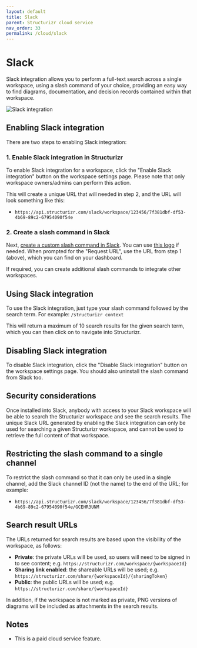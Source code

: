 ```yaml
---
layout: default
title: Slack
parent: Structurizr cloud service
nav_order: 33
permalink: /cloud/slack
---
```


# Slack

Slack integration allows you to perform a full-text search across a single workspace, using a slash command of your choice,
providing an easy way to find diagrams, documentation, and decision records contained within that workspace.

![Slack integration](images/slack.png)

## Enabling Slack integration

There are two steps to enabling Slack integration:

### 1. Enable Slack integration in Structurizr

To enable Slack integration for a workspace, click the "Enable Slack integration" button on the workspace settings page.
Please note that only workspace owners/admins can perform this action.

This will create a unique URL that will needed in step 2, and the URL will look something like this:

- `https://api.structurizr.com/slack/workspace/123456/7f381dbf-df53-4b69-89c2-67954090f54e`

### 2. Create a slash command in Slack
   
Next, [create a custom slash command in Slack](https://api.slack.com/interactivity/slash-commands).
You can use [this logo](https://static.structurizr.com/img/structurizr-logo-square.png) if needed.
When prompted for the "Request URL", use the URL from step 1 (above), which you can find on your dashboard.

If required, you can create additional slash commands to integrate other workspaces.

## Using Slack integration

To use the Slack integration, just type your slash command followed by the search term. For example: `/structurizr context`

This will return a maximum of 10 search results for the given search term, which you can then click on to navigate into Structurizr.

## Disabling Slack integration

To disable Slack integration, click the "Disable Slack integration" button on the workspace settings page.
You should also uninstall the slash command from Slack too.

## Security considerations

Once installed into Slack, anybody with access to your Slack workspace will be able to search the Structurizr workspace and see the search results. The unique Slack URL generated by enabling the Slack integration can only be used for searching a given Structurizr workspace, and cannot be used to retrieve the full content of that workspace.

## Restricting the slash command to a single channel

To restrict the slash command so that it can only be used in a single channel, add the Slack channel ID (not the name) to the end of the URL; for example:

- `https://api.structurizr.com/slack/workspace/123456/7f381dbf-df53-4b69-89c2-67954090f54e/GCEHR3UNM`

## Search result URLs

The URLs returned for search results are based upon the visibility of the workspace, as follows:

- __Private__: the private URLs will be used, so users will need to be signed in to see content; e.g. `https://structurizr.com/workspace/{workspaceId}`
- __Sharing link enabled__: the shareable URLs will be used; e.g. `https://structurizr.com/share/{workspaceId}/{sharingToken}`
- __Public__: the public URLs will be used; e.g. `https://structurizr.com/share/{workspaceId}`

In addition, if the workspace is not marked as private, PNG versions of diagrams will be included as attachments in the search results.

## Notes

- This is a paid cloud service feature.